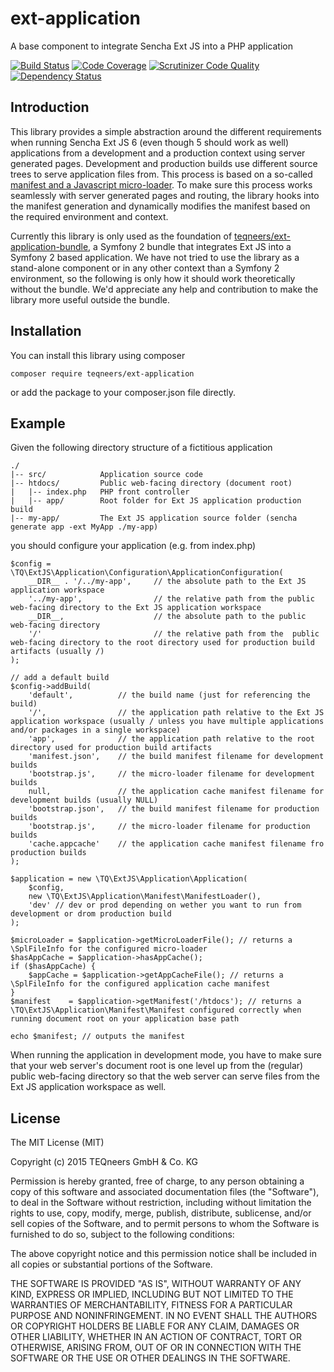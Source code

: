 # ext-application
A base component to integrate Sencha Ext JS into a PHP application

[![Build Status](https://travis-ci.org/teqneers/ext-application.svg?branch=master)](https://travis-ci.org/teqneers/ext-application)
[![Code Coverage](https://scrutinizer-ci.com/g/teqneers/ext-application/badges/coverage.png?b=master)](https://scrutinizer-ci.com/g/teqneers/ext-application/?branch=master)
[![Scrutinizer Code Quality](https://scrutinizer-ci.com/g/teqneers/ext-application/badges/quality-score.png?b=master)](https://scrutinizer-ci.com/g/teqneers/ext-application/?branch=master)
[![Dependency Status](https://www.versioneye.com/user/projects/55b4ba9e643533001c000582/badge.svg?style=flat)](https://www.versioneye.com/user/projects/55b4ba9e643533001c000582)

## Introduction

This library provides a simple abstraction around the different requirements when running Sencha Ext JS 6
(even though 5 should work as well) applications from a development and a production context using
server generated pages. Development and production builds use different source trees to serve application
files from. This process is based on a so-called [manifest and a Javascript micro-loader](http://docs.sencha.com/cmd/6.x/microloader.html).
To make sure this process works seamlessly with server generated pages and routing, the library hooks into the
manifest generation and dynamically modifies the manifest based on the required environment and context.

Currently this library is only used as the foundation of [teqneers/ext-application-bundle](https://github.com/teqneers/ext-application-bundle),
a Symfony 2 bundle that integrates Ext JS into a Symfony 2 based application. We have not tried to use the library
as a stand-alone component or in any other context than a Symfony 2 environment, so the following is only how it should
work theoretically without the bundle. We'd appreciate any help and contribution to make the library more useful outside
the bundle.

## Installation

You can install this library using composer

    composer require teqneers/ext-application

or add the package to your composer.json file directly.

## Example

Given the following directory structure of a fictitious application

    ./
    |-- src/            Application source code
    |-- htdocs/         Public web-facing directory (document root)
    |   |-- index.php   PHP front controller
    |   |-- app/        Root folder for Ext JS application production build
    |-- my-app/         The Ext JS application source folder (sencha generate app -ext MyApp ./my-app)

you should configure your application (e.g. from index.php)

    $config = \TQ\ExtJS\Application\Configuration\ApplicationConfiguration(
        __DIR__ . '/../my-app',     // the absolute path to the Ext JS application workspace
        '../my-app',                // the relative path from the public web-facing directory to the Ext JS application workspace
        __DIR__,                    // the absolute path to the public web-facing directory
        '/'                         // the relative path from the  public web-facing directory to the root directory used for production build artifacts (usually /)
    );

    // add a default build
    $config->addBuild(
        'default',          // the build name (just for referencing the build)
        '/',                // the application path relative to the Ext JS application workspace (usually / unless you have multiple applications and/or packages in a single workspace)
        'app',              // the application path relative to the root directory used for production build artifacts
        'manifest.json',    // the build manifest filename for development builds
        'bootstrap.js',     // the micro-loader filename for development builds
        null,               // the application cache manifest filename for development builds (usually NULL)
        'bootstrap.json',   // the build manifest filename for production builds
        'bootstrap.js',     // the micro-loader filename for production builds
        'cache.appcache'    // the application cache manifest filename fro production builds
    );

    $application = new \TQ\ExtJS\Application\Application(
        $config,
        new \TQ\ExtJS\Application\Manifest\ManifestLoader(),
        'dev' // dev or prod depending on wether you want to run from development or drom production build
    );

    $microLoader = $application->getMicroLoaderFile(); // returns a \SplFileInfo for the configured micro-loader
    $hasAppCache = $application->hasAppCache();
    if ($hasAppCache) {
        $appCache = $application->getAppCacheFile(); // returns a \SplFileInfo for the configured application cache manifest
    }
    $manifest    = $application->getManifest('/htdocs'); // returns a \TQ\ExtJS\Application\Manifest\Manifest configured correctly when running document root on your application base path

    echo $manifest; // outputs the manifest

When running the application in development mode, you have to make sure that your web server's document root is one level
up from the (regular) public web-facing directory so that the web server can serve files from the Ext JS application
workspace as well.

## License

The MIT License (MIT)

Copyright (c) 2015 TEQneers GmbH & Co. KG

Permission is hereby granted, free of charge, to any person obtaining a copy
of this software and associated documentation files (the "Software"), to deal
in the Software without restriction, including without limitation the rights
to use, copy, modify, merge, publish, distribute, sublicense, and/or sell
copies of the Software, and to permit persons to whom the Software is
furnished to do so, subject to the following conditions:

The above copyright notice and this permission notice shall be included in all
copies or substantial portions of the Software.

THE SOFTWARE IS PROVIDED "AS IS", WITHOUT WARRANTY OF ANY KIND, EXPRESS OR
IMPLIED, INCLUDING BUT NOT LIMITED TO THE WARRANTIES OF MERCHANTABILITY,
FITNESS FOR A PARTICULAR PURPOSE AND NONINFRINGEMENT. IN NO EVENT SHALL THE
AUTHORS OR COPYRIGHT HOLDERS BE LIABLE FOR ANY CLAIM, DAMAGES OR OTHER
LIABILITY, WHETHER IN AN ACTION OF CONTRACT, TORT OR OTHERWISE, ARISING FROM,
OUT OF OR IN CONNECTION WITH THE SOFTWARE OR THE USE OR OTHER DEALINGS IN THE
SOFTWARE.
